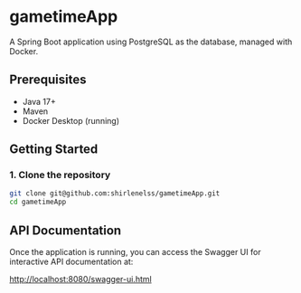 # gametimeApp

A Spring Boot application using PostgreSQL as the database, managed with Docker.

## Prerequisites

- Java 17+
- Maven
- Docker Desktop (running)

## Getting Started

### 1. Clone the repository

```bash
git clone git@github.com:shirlenelss/gametimeApp.git
cd gametimeApp
```

## API Documentation

Once the application is running, you can access the Swagger UI for interactive API documentation at:

[http://localhost:8080/swagger-ui.html](http://localhost:8080/swagger-ui.html)